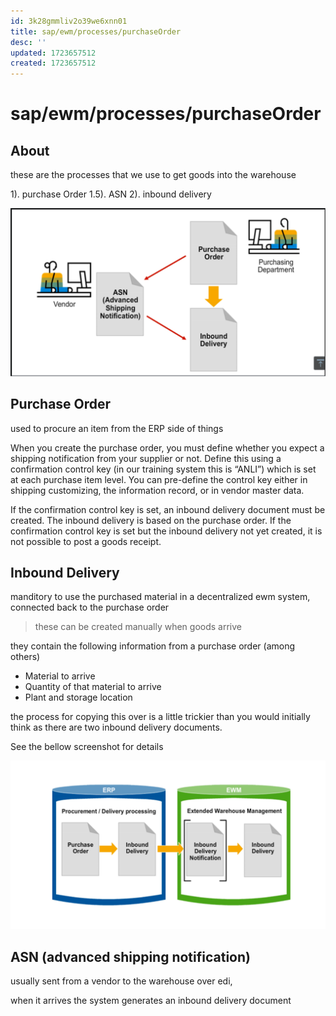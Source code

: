```yaml
---
id: 3k28gmmliv2o39we6xnn01
title: sap/ewm/processes/purchaseOrder
desc: ''
updated: 1723657512
created: 1723657512
---
```

# sap/ewm/processes/purchaseOrder

## About

these are the processes that we use to get goods into the warehouse


1). purchase Order
1.5). ASN
2). inbound delivery


![purchaseEWMProcess](./assets/purchaseEWMProcess.svg)

## Purchase Order

used to procure an item from the ERP side of things

When you create the purchase order, you must define whether you
expect a shipping notification from your supplier or not. Define this
using a confirmation control key (in our training system this is
“ANLI”) which is set at each purchase item level. You can
pre-define the control key either in shipping customizing, the information 
record, or in vendor master data.

If the confirmation control key is set, an inbound delivery document
must be created. The inbound delivery is based on the purchase
order. If the confirmation control key is set but the inbound
delivery not yet created, it is not possible to post a goods
receipt.

## Inbound Delivery

manditory to use the purchased material in a decentralized
ewm system, connected back to the purchase order

> these can be created manually when goods arrive

they contain the following information from a purchase order
(among others)

- Material to arrive
- Quantity of that material to arrive
- Plant and storage location

the process for copying this over is a little trickier than you would
initially think as there are two inbound delivery documents.

See the bellow screenshot for details

![inboundDeliveryProcess](./assets/inboundDeliveryProcess.svg)

## ASN (advanced shipping notification)


usually sent from a  vendor to the warehouse over edi,

when it arrives the system generates an inbound delivery document



